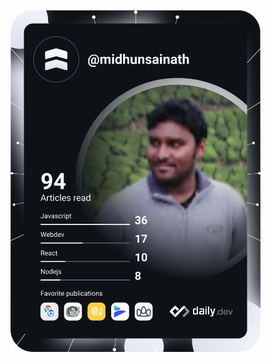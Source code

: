 <a href="https://app.daily.dev/DailyDevTips"><img src="https://github.com/midhunsainath/midhunsainath/blob/main/devcard.svg" width="400" alt="Midhun Sainath's Dev Car"/></a>
